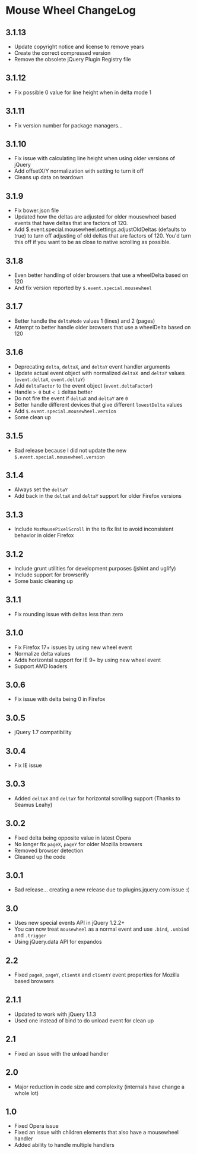 # Mouse Wheel ChangeLog

## 3.1.13

- Update copyright notice and license to remove years
- Create the correct compressed version
- Remove the obsolete jQuery Plugin Registry file

## 3.1.12

- Fix possible 0 value for line height when in delta mode 1

## 3.1.11

- Fix version number for package managers...

## 3.1.10

- Fix issue with calculating line height when using older versions of jQuery
- Add offsetX/Y normalization with setting to turn it off
- Cleans up data on teardown

## 3.1.9

- Fix bower.json file
- Updated how the deltas are adjusted for older mousewheel based events that have deltas that are factors of 120.
- Add $.event.special.mousewheel.settings.adjustOldDeltas (defaults to true) to turn off adjusting of old deltas that are factors of 120. You'd turn this off if you want to be as close to native scrolling as possible.

## 3.1.8

- Even better handling of older browsers that use a wheelDelta based on 120
- And fix version reported by `$.event.special.mousewheel`

## 3.1.7

- Better handle the `deltaMode` values 1 (lines) and 2 (pages)
- Attempt to better handle older browsers that use a wheelDelta based on 120

## 3.1.6

- Deprecating `delta`, `deltaX`, and `deltaY` event handler arguments
- Update actual event object with normalized `deltaX `and `deltaY` values (`event.deltaX`, `event.deltaY`)
- Add `deltaFactor` to the event object (`event.deltaFactor`)
- Handle `> 0` but `< 1` deltas better
- Do not fire the event if `deltaX` and `deltaY` are `0`
- Better handle different devices that give different `lowestDelta` values
- Add `$.event.special.mousewheel.version`
- Some clean up

## 3.1.5

- Bad release because I did not update the new `$.event.special.mousewheel.version`

## 3.1.4

- Always set the `deltaY`
- Add back in the `deltaX` and `deltaY` support for older Firefox versions

## 3.1.3

- Include `MozMousePixelScroll` in the to fix list to avoid inconsistent behavior in older Firefox

## 3.1.2

- Include grunt utilities for development purposes (jshint and uglify)
- Include support for browserify
- Some basic cleaning up

## 3.1.1

- Fix rounding issue with deltas less than zero

## 3.1.0

- Fix Firefox 17+ issues by using new wheel event
- Normalize delta values
- Adds horizontal support for IE 9+ by using new wheel event
- Support AMD loaders

## 3.0.6

- Fix issue with delta being 0 in Firefox

## 3.0.5

- jQuery 1.7 compatibility

## 3.0.4

- Fix IE issue

## 3.0.3

- Added `deltaX` and `deltaY` for horizontal scrolling support (Thanks to Seamus Leahy)

## 3.0.2

- Fixed delta being opposite value in latest Opera
- No longer fix `pageX`, `pageY` for older Mozilla browsers
- Removed browser detection
- Cleaned up the code

## 3.0.1

- Bad release... creating a new release due to plugins.jquery.com issue :(

## 3.0

- Uses new special events API in jQuery 1.2.2+
- You can now treat `mousewheel` as a normal event and use `.bind`, `.unbind` and `.trigger`
- Using jQuery.data API for expandos

## 2.2

- Fixed `pageX`, `pageY`, `clientX` and `clientY` event properties for Mozilla based browsers

## 2.1.1

- Updated to work with jQuery 1.1.3
- Used one instead of bind to do unload event for clean up

## 2.1

- Fixed an issue with the unload handler

## 2.0

- Major reduction in code size and complexity (internals have change a whole lot)

## 1.0

- Fixed Opera issue
- Fixed an issue with children elements that also have a mousewheel handler
- Added ability to handle multiple handlers
